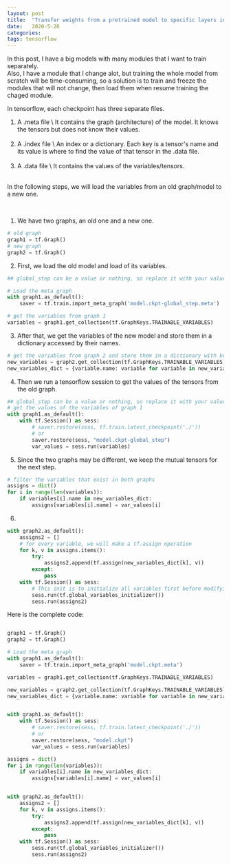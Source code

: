 ```yaml
---
layout: post
title:  "Transfer weights from a pretrained model to specific layers in Tensorflow"
date:   2020-5-26
categories: 
tags: tensorflow
---
```

In this post, I have a big models with many modules that I want to train separately. <br>
Also, I have a module that I change alot, but training the whole model from scratch will be time-consuming, so a solution is to train and freeze the modules that will not change, then load them when resume training the chaged module. 

In tensorflow, each checkpoint has three separate files.

1. A .meta file \\
It contains the graph (architecture) of the model. It knows the tensors but does not know their values.
<br><br>
2. A .index file \\
An index or a dictionary. Each key is a tensor's name and its value is where to find the value of that tensor in the .data file. 
<br><br>
3. A .data file \\
It contains the values of the variables/tensors.
<br><br>

In the following steps, we will load the variables from an old graph/model to a new one.

<br>

1. We have two graphs, an old one and a new one.

``` python
# old graph
graph1 = tf.Graph()
# new graph
graph2 = tf.Graph()
```

2. First, we load the old model and load of its variables.

``` python
## global_step can be a value or nothing, so replace it with your value

# Load the meta graph
with graph1.as_default():
    saver = tf.train.import_meta_graph('model.ckpt-global_step.meta')

# get the variables from graph 1
variables = graph1.get_collection(tf.GraphKeys.TRAINABLE_VARIABLES)

```

3. After that, we get the variables of the new model and store them in a dictionary accessed by their names.

``` python
# get the variables from graph 2 and store them in a dictionary with key = name and value = the variable itself to be able to access variables by name
new_variables = graph2.get_collection(tf.GraphKeys.TRAINABLE_VARIABLES)
new_variables_dict = {variable.name: variable for variable in new_variables}

```

4. Then we run a tensorflow session to get the values of the tensors from the old graph.

``` python
## global_step can be a value or nothing, so replace it with your value
# get the values of the variables of graph 1
with graph1.as_default():
    with tf.Session() as sess:  
        # saver.restore(sess, tf.train.latest_checkpoint('./'))
        # or
        saver.restore(sess, "model.ckpt-global_step")
        var_values = sess.run(variables)
```

5. Since the two graphs may be different, we keep the mutual tensors for the next step.

``` python
# filter the variables that exist in both graphs
assigns = dict()
for i in range(len(variables)):
    if variables[i].name in new_variables_dict:
        assigns[variables[i].name] = var_values[i]

```

6. 

``` python
with graph2.as_default():
    assigns2 = []
    # for every variable, we will make a tf.assign operation
    for k, v in assigns.items():
        try:
            assigns2.append(tf.assign(new_variables_dict[k], v))
        except:
            pass
    with tf.Session() as sess:
        # This init is to initialize all variables first before modifying the pretrained variables as there may be some variables in the new graph that are not in the old graph.
        sess.run(tf.global_variables_initializer())
        sess.run(assigns2)

```


Here is the complete code: <br>

``` python

graph1 = tf.Graph()
graph2 = tf.Graph()

# Load the meta graph
with graph1.as_default():
    saver = tf.train.import_meta_graph('model.ckpt.meta')

variables = graph1.get_collection(tf.GraphKeys.TRAINABLE_VARIABLES)

new_variables = graph2.get_collection(tf.GraphKeys.TRAINABLE_VARIABLES)
new_variables_dict = {variable.name: variable for variable in new_variables}


with graph1.as_default():
    with tf.Session() as sess:  
        # saver.restore(sess, tf.train.latest_checkpoint('./'))
        # or
        saver.restore(sess, "model.ckpt")
        var_values = sess.run(variables)

assigns = dict()
for i in range(len(variables)):
    if variables[i].name in new_variables_dict:
        assigns[variables[i].name] = var_values[i]


with graph2.as_default():
    assigns2 = []
    for k, v in assigns.items():
        try:
            assigns2.append(tf.assign(new_variables_dict[k], v))
        except:
            pass
    with tf.Session() as sess:
        sess.run(tf.global_variables_initializer())
        sess.run(assigns2)

```
